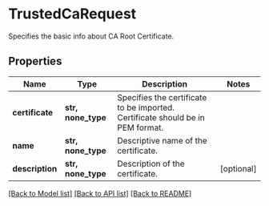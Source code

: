 # TrustedCaRequest

Specifies the basic info about CA Root Certificate.

## Properties
Name | Type | Description | Notes
------------ | ------------- | ------------- | -------------
**certificate** | **str, none_type** | Specifies the certificate to be imported. Certificate should be in   PEM format. | 
**name** | **str, none_type** | Descriptive name of the certificate. | 
**description** | **str, none_type** | Description of the certificate. | [optional] 

[[Back to Model list]](../README.md#documentation-for-models) [[Back to API list]](../README.md#documentation-for-api-endpoints) [[Back to README]](../README.md)


